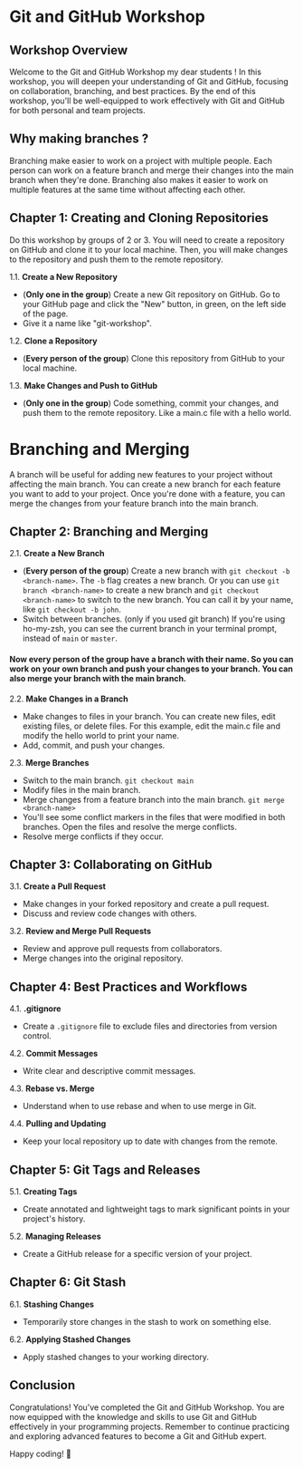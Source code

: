 # Git and GitHub Workshop

## Workshop Overview
Welcome to the Git and GitHub Workshop my dear students ! In this workshop, you will deepen your understanding of Git and GitHub, focusing on collaboration, branching, and best practices. By the end of this workshop, you'll be well-equipped to work effectively with Git and GitHub for both personal and team projects.

## Why making branches ?

Branching make easier to work on a project with multiple people. Each person can work on a feature branch and merge their changes into the main branch when they're done. Branching also makes it easier to work on multiple features at the same time without affecting each other.

## Chapter 1: Creating and Cloning Repositories

Do this workshop by groups of 2 or 3. You will need to create a repository on GitHub and clone it to your local machine. Then, you will make changes to the repository and push them to the remote repository.

1.1. **Create a New Repository**
   - (**Only one in the group**) Create a new Git repository on GitHub. Go to your GitHub page and click the "New" button, in green, on the left side of the page.
   - Give it a name like "git-workshop".

1.2. **Clone a Repository**
   - (**Every person of the group**) Clone this repository from GitHub to your local machine.

1.3. **Make Changes and Push to GitHub**
   - (**Only one in the group**) Code something, commit your changes, and push them to the remote repository. Like a main.c file with a hello world.

# Branching and Merging

A branch will be useful for adding new features to your project without affecting the main branch. You can create a new branch for each feature you want to add to your project. Once you're done with a feature, you can merge the changes from your feature branch into the main branch.

## Chapter 2: Branching and Merging
2.1. **Create a New Branch**
   - (**Every person of the group**) Create a new branch with `git checkout -b <branch-name>`. The `-b` flag creates a new branch. Or you can use `git branch <branch-name>` to create a new branch and `git checkout <branch-name>` to switch to the new branch. You can call it by your name, like `git checkout -b john`.
   - Switch between branches. (only if you used git branch) If you're using ho-my-zsh, you can see the current branch in your terminal prompt, instead of `main` or `master`.

#### Now every person of the group have a branch with their name. So you can work on your own branch and push your changes to your branch. You can also merge your branch with the main branch.

2.2. **Make Changes in a Branch**
   - Make changes to files in your branch. You can create new files, edit existing files, or delete files. For this example, edit the main.c file and modify the hello world to print your name.
   - Add, commit, and push your changes.

2.3. **Merge Branches**
   - Switch to the main branch. `git checkout main`
   - Modify files in the main branch.
   - Merge changes from a feature branch into the main branch. `git merge <branch-name>`
   - You'll see some conflict markers in the files that were modified in both branches. Open the files and resolve the merge conflicts.
   - Resolve merge conflicts if they occur.

## Chapter 3: Collaborating on GitHub
3.1. **Create a Pull Request**
   - Make changes in your forked repository and create a pull request.
   - Discuss and review code changes with others.

3.2. **Review and Merge Pull Requests**
   - Review and approve pull requests from collaborators.
   - Merge changes into the original repository.

## Chapter 4: Best Practices and Workflows
4.1. **.gitignore**
   - Create a `.gitignore` file to exclude files and directories from version control.

4.2. **Commit Messages**
   - Write clear and descriptive commit messages.

4.3. **Rebase vs. Merge**
   - Understand when to use rebase and when to use merge in Git.

4.4. **Pulling and Updating**
   - Keep your local repository up to date with changes from the remote.

## Chapter 5: Git Tags and Releases
5.1. **Creating Tags**
   - Create annotated and lightweight tags to mark significant points in your project's history.

5.2. **Managing Releases**
   - Create a GitHub release for a specific version of your project.

## Chapter 6: Git Stash
6.1. **Stashing Changes**
   - Temporarily store changes in the stash to work on something else.

6.2. **Applying Stashed Changes**
   - Apply stashed changes to your working directory.

## Conclusion
Congratulations! You've completed the Git and GitHub Workshop. You are now equipped with the knowledge and skills to use Git and GitHub effectively in your programming projects. Remember to continue practicing and exploring advanced features to become a Git and GitHub expert.

Happy coding! 🚀
